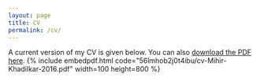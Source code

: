 ```yaml
---
layout: page
title: CV
permalink: /cv/
---
```


<!-- I embed a current version of my CV below. You can also [download the PDF here](https://www.dropbox.com/s/30ah9tgxevj1vl9/svm-cv.pdf). -->
A current version of my CV is given below. You can also [download the PDF here](https://www.dropbox.com/s/56lmhob2j0t4ibu/cv-Mihir-Khadilkar-2016.pdf?dl=0).
{% include embedpdf.html code="56lmhob2j0t4ibu/cv-Mihir-Khadilkar-2016.pdf" width=100 height=800 %}
